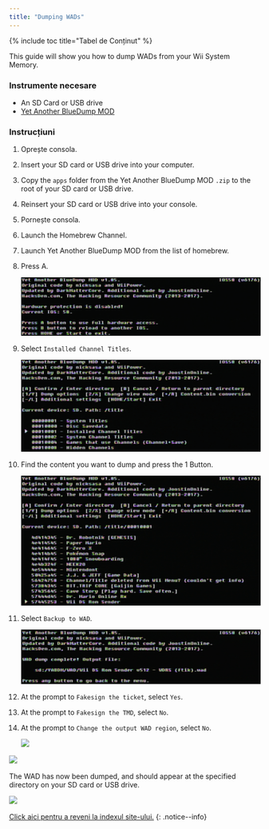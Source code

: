 ```yaml
---
title: "Dumping WADs"
---
```


{% include toc title="Tabel de Conținut" %}

This guide will show you how to dump WADs from your Wii System Memory.

### Instrumente necesare

+ An SD Card or USB drive
+ [Yet Another BlueDump MOD](https://oscwii.org/library/app/Yet-Another-BlueDump-Mod)

### Instrucțiuni

1. Oprește consola.
1. Insert your SD card or USB drive into your computer.
1. Copy the `apps` folder from the Yet Another BlueDump MOD `.zip` to the root of your SD card or USB drive.
1. Reinsert your SD card or USB drive into your console.
1. Pornește consola.
1. Launch the Homebrew Channel.
1. Launch Yet Another BlueDump MOD from the list of homebrew.
1. Press A.

    ![](/images/homebrew/DumpWADS/1.png)

1. Select `Installed Channel Titles`.

    ![](/images/homebrew/DumpWADS/2.png)

1. Find the content you want to dump and press the 1 Button.

    ![](/images/homebrew/DumpWADS/3.png)

1. Select `Backup to WAD`.

    ![](/images/homebrew/DumpWADS/4.png)

1. At the prompt to `Fakesign the ticket`, select `Yes`.
1. At the prompt to `Fakesign the TMD`, select `No`.
1. At the prompt to `Change the output WAD region`, select `No`.

    ![](/images/homebrew/DumpWADS/5.png)

![](/images/homebrew/DumpWADS/6.png)

The WAD has now been dumped, and should appear at the specified directory on your SD card or USB drive.

![](/images/homebrew/DumpWADS/7.png)

[Click aici pentru a reveni la indexul site-ului.](site-navigation)
{: .notice--info}